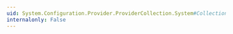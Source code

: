 ```yaml
---
uid: System.Configuration.Provider.ProviderCollection.System#Collections#ICollection#CopyTo(System.Array,System.Int32)
internalonly: False
---
```

